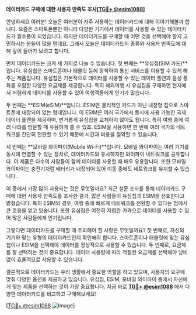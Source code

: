 **데이터카드 구매에 대한 사용자 만족도 조사[[TG💪+ @esim1088](https://t.me/s/esim1088)]**

안녕하세요 여러분! 오늘은 여러분이 자주 사용하는 데이터카드에 대해 이야기해볼까 합니다. 요즘은 스마트폰뿐만 아니라 다양한 기기에서 데이터를 사용할 수 있는 데이터카드가 필수품이 되었습니다. 하지만 데이터카드를 구매할 때 어떤 것을 선택해야 할지 고민하시는 분들이 많을 텐데요. 그래서 오늘은 데이터카드의 종류와 사용자 만족도에 대해 깊이 들어가 보려고 합니다.

먼저 데이터카드는 크게 세 가지로 나눌 수 있습니다. 첫 번째는 **유심칩(SIM 카드)**입니다. 유심칩은 스마트폰이나 태블릿 등에 장착하여 통신 서비스를 이용할 수 있게 해주는 제품입니다. 유심칩은 기본적으로 데이터를 사용할 수 있는 데이터 플랜과 음성 통화를 포함한 다양한 요금제를 제공합니다. 특히 해외여행 시 유심칩을 구매하면 현지에서 저렴하게 데이터를 사용할 수 있어 여행객들에게 인기가 많습니다.

두 번째는 **ESIM(eSIM)**입니다. ESIM은 물리적인 카드가 아닌 내장형 칩으로 스마트폰에 내장되어 있는 형태입니다. 이 ESIM은 여러 국가에서 동시에 사용 가능한 국제 데이터 플랜을 제공하며, 번거롭게 유심칩을 교체하지 않아도 됩니다. 특히 여행 중에 여러 나라를 방문할 때 유용하게 쓸 수 있죠. ESIM을 사용하면 한 번에 여러 국가의 네트워크를 간단히 전환할 수 있기 때문에 시간과 비용을 절약할 수 있습니다.

세 번째는 **모바일 와이파이(Mobile Wi-Fi)**입니다. 모바일 와이파이는 여러 기기를 동시에 연결할 수 있는 장치로, 데이터카드와 유사하지만 와이파이 네트워크를 공유합니다. 이 제품은 다수의 사람들이 함께 데이터를 사용할 때 매우 유용합니다. 또한 모바일 와이파이는 충전기처럼 배터리가 내장되어 있어 이동 중에도 네트워크를 유지할 수 있습니다.

이 중에서 가장 많이 사용되는 것은 무엇일까요? 최근 설문 조사를 통해 데이터카드 구매에 대한 사용자 만족도를 조사한 결과, 많은 사람들이 유심칩과 ESIM을 선호한다고 밝혔습니다. 특히 ESIM의 경우, 여행 중에 빠르게 네트워크를 전환할 수 있다는 점에서 큰 호응을 얻고 있습니다. 또한 유심칩은 여전히 저렴한 가격으로 데이터를 사용할 수 있어 많은 사람들에게 인기입니다.

그렇다면 데이터카드를 구매할 때 주의해야 할 사항은 무엇일까요? 첫 번째로, 자신의 기기와 맞는 유형의 데이터카드인지 확인해야 합니다. 스마트폰이나 태블릿에 맞는 유심칩이나 ESIM을 선택해야 데이터를 정상적으로 사용할 수 있습니다. 두 번째로, 요금제를 잘 선택하는 것이 중요합니다. 데이터 사용량에 따라 적절한 요금제를 선택해야 낭비 없이 효율적으로 사용할 수 있습니다.

결론적으로 데이터카드는 우리 생활에서 중요한 역할을 하고 있으며, 사용자의 요구에 맞춰 다양한 옵션을 제공하고 있습니다. 유심칩, ESIM, 모바일 와이파이 중에서 자신에게 맞는 제품을 선택하는 것이 가장 중요합니다. 지금 바로 **[TG💪+ @esim1088](https://t.me/s/esim1088)** 에서 다양한 데이터카드를 비교하고 구매해보세요!

[[TG💪+ @esim1088](https://t.me/s/esim1088) ![Image](https://i.postimg.cc/Y0z9fWf4/image.png)]